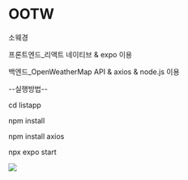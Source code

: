 # OOTW
소웨경

프론트엔드_리액트 네이티브 & expo 이용

백엔드_OpenWeatherMap API & axios & node.js 이용

--실행방법--

cd listapp

npm install

npm install axios

npx expo start


<img src="https://github.com/roa5108/OOTW/assets/108443489/dda6db7f-555d-4890-8f33-f1d0d13d7547">
